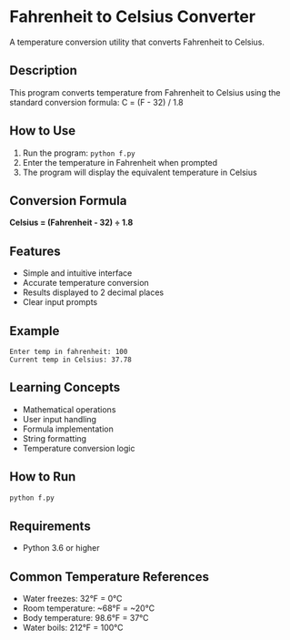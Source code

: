 # Fahrenheit to Celsius Converter

A temperature conversion utility that converts Fahrenheit to Celsius.

## Description

This program converts temperature from Fahrenheit to Celsius using the standard conversion formula: C = (F - 32) / 1.8

## How to Use

1. Run the program: `python f.py`
2. Enter the temperature in Fahrenheit when prompted
3. The program will display the equivalent temperature in Celsius

## Conversion Formula

**Celsius = (Fahrenheit - 32) ÷ 1.8**

## Features

- Simple and intuitive interface
- Accurate temperature conversion
- Results displayed to 2 decimal places
- Clear input prompts

## Example

```
Enter temp in fahrenheit: 100
Current temp in Celsius: 37.78
```

## Learning Concepts

- Mathematical operations
- User input handling
- Formula implementation
- String formatting
- Temperature conversion logic

## How to Run

```bash
python f.py
```

## Requirements

- Python 3.6 or higher

## Common Temperature References

- Water freezes: 32°F = 0°C
- Room temperature: ~68°F = ~20°C
- Body temperature: 98.6°F = 37°C
- Water boils: 212°F = 100°C
